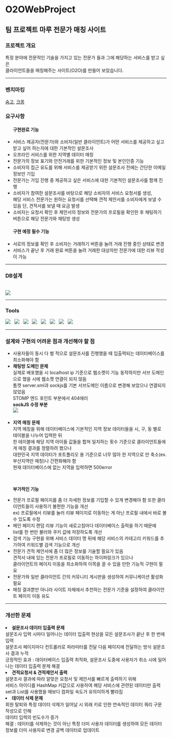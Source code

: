 <h1>O2OWebProject</h1>
<h2>팀 프로젝트 마루 전문가 매칭 사이트</h2>

<h3>프로젝트 개요</h3>
<div>특정 분야에 전문적인 기술을 가지고 있는 전문가 들과 그에 해당하는 서비스를 받고 싶은<br> 클라이언트들을 매칭해주는 사이트(O2O)를 만들어 보았습니다.</div>

---

<h3>벤치마킹</h3>
<div>
 <a href="https://soomgo.com/">숨고</a>, <a href="https://kmong.com/">크몽</a>
 </div>

<h3>요구사항</h3>
 <ul>
  <h4>구현완료 기능</h4>
 <li>서비스 제공자(전문가)와 소비자(일반 클라이언트)가 어떤 서비스를 제공하고 싶고 받고 싶어 하는지에 대한 기본적인 설문조사</li> 
 <li>오프라인 서비스를 위한 지역별 데이터 매칭</li>
 <li>전문가의 정보 표기와 안전거래를 위한 기본적인 정보 및 본인인증 기능</li>
 <li>소비자의 접근 유도를 위해 서비스를 제공받기 위한 설문조사 전에는 간단한 이메일 정보만 기입</li>
 <li>전문가는 가입 진행 중 제공하고 싶은 서비스에 대한 기본적인 설문조사를 함께 진행</li>
 <li>소비자가 참여한 설문조사를 바탕으로 해당 소비자의 서비스 요청서를 생성,<br> 
 해당 서비스 전문가는 원하는 요청서를 선택해 견적 제안서를 소비자에게 보낼 수 있음 단, 견적서를 보낼 때 요금 발생</li>
 <li>소비자는 요청서 확인 후 제안서의 정보와 전문가의 프로필을 확인한 후 채팅하기 버튼으로 해당 전문가와 채팅방 생성</li>
 <h4>구현 예정 필수 기능</h4>
 <li>서로의 정보를 확인 후 소비자는 거래하기 버튼을 눌려 거래 진행 중인 상태로 변경</li>
 <li>서비스가 끝난 후 거래 완료 버튼을 눌려 거래한 대상자만 전문가에 대한 리뷰 작성이 가능</li>
 </ul>
 
 ---
 
 <h3>DB설계</h3><br>
 <img src="https://user-images.githubusercontent.com/100066303/179911930-94e161da-08ff-4f98-81bc-2dfe513aa24d.png"/>

---

<h3>Tools</h3>
<div>
<img src="https://img.shields.io/badge/java-007396?style=flat-square&logo=java&logoColor=white">  &nbsp
<img src="https://img.shields.io/badge/Spring-6DB33F?style=flat-square&logo=Spring&logoColor=white"> &nbsp
<img src="https://img.shields.io/badge/HTML5-E34F26?style=flat-square&logo=HTML5&logoColor=white"/> &nbsp
<img src="https://img.shields.io/badge/CSS3-1572B6?style=flat-square&logo=CSS3&logoColor=white"/> &nbsp
<img src="https://img.shields.io/badge/JavaScript-F7DF1E?style=flat-square&logo=JavaScript&logoColor=white"/> &nbsp
<img src="https://img.shields.io/badge/jquery-0769AD?style=flat-square&logo=jquery&logoColor=white"> &nbsp
<img src="https://img.shields.io/badge/MySQL-4479A1?style=flat-square&logo=MySQL&logoColor=white"/> &nbsp 
<img src="https://img.shields.io/badge/Amazon AWS-232F3E?style=flat-square&logo=Amazon%20AWS&logoColor=white"/> &nbsp
</div>

---

<h3>설계와 구현의 어려운 점과 개선해야 할 점</h3>
<ul>
  
 <li>사용자들이 동시 다 벌 적으로 설문조사를 진행했을 때 입출력되는 데이터베이스를 최소화해야 함</li> 
 <li><b>채팅방 도메인 문제</b><br>
  실제로 배포했을 시 localhost ip 기준으로 웹소켓이 기능 동작하지만 서브 도메인으로 했을 시에 웹소켓 연결이 되지 않음<br>
톰캣 server.xml과 sockjs를 기본 서브도메인 이름으로 변경해 보았으나 연결되지 않았음<br>
  STOMP 엔드 포인트 부분에서 404에러<br>
  <b>sockJS 수정 부분</b><br>
  <img src="https://user-images.githubusercontent.com/100066303/179921409-ebca5e1a-42c4-4837-82ed-3d0f4f9e79cc.png"/></li><br>
 <li><b>지역 매칭 문제</b><br>
  지역 매칭을 위해 데이터베이스에 기본적인 지역 정보 데이터들을 시, 구, 동 별로 테이블을 나누어 입력한 뒤<br>
한 테이블에 해당 지역 아이들 값들을 합쳐 일치하는 횟수 기준으로 클라이언트들에게 매칭 결과를 정렬하려 했으나<br>
대한민국 지역 데이터가 포트폴리오 용 기준으로 너무 많아 한 지역으로 만 축소(ex. 부산지역만 매칭)나 간편화해야 함<br>
현재 데이터베이스에 없는 지역을 입력하면 500error</li><br><br>
<p><b>부가적인 기능</b></p>
 <li>전문가 프로필 페이지를 좀 더 자세한 정보를 기입할 수 있게 변경해야 함 또한 클라이언트들이 사용하기 불편한 기능을 개선<br>
ex) 프로필에서 리뷰를 눌러 리뷰 페이지로 이동하는 게 아닌 프로필 내에서 바로 볼 수 있도록 수정</li>
 <li>메인 페이지 랜덤 리뷰 기능이 새로고침마다 데이터베이스 출력을 하기 때문에<br> list를 한 번만 불러와 쿠키 값에 저장하도록 개선</li>
 <li>검색 기능 구현을 위해 서비스 데이터 명 뒤에 해당 서비스의 카테고리 키워드를 추가하여 키워드별 검색 기능으로 개선</li>
 <li>전문가 견적 제안서에 좀 더 많은 정보를 기술할 필요가 있음<br> 견적서 내에 있는 전문가 프로필로 이동하는 하이퍼링크가 있으나<br>
클라이언트의 페이지 이동을 최소화하여 이목을 끌 수 있을 만한 기능적 구현이 필요</li>
 <li>전문가와 일반 클라이언트 간의 커뮤니티 게시판을 생성하여 커뮤니케이션 활성화 필요</li>
 <li>매칭 결과뿐만 아니라 사이트 자체에서 추천하는 전문가 기준을 설정하여 클라이언트 페이지 이동 유도</li>
 </ul>
 
---

<h3>개선한 문제</h3>
<li><b>설문조사 데이터 입출력 문제</b><br>
설문조사 입력 시마다 일어나는 데이터 입출력 현상을 모든 설문조사가 끝난 후 한 번에 입력<br>
설문조사 페이지마다 컨트롤러로 파라미터를 전달 다음 페이지에 전달하는 방식 설문조사 결과 누적<br>
긍정적인 효과 : 데이터베이스 입출력 최적화, 설문조사 도중에 사용자가 취소 시에 일어나는 데이터 입출력 문제 해결</li> 

<li><b>견적요청서 & 견적제안서 출력</b><br>
설문조사 결과에 따라 알맞은 요청서 및 제안서를 빠르게 출력하기 위해<br>
 서비스 아이디를 HashMap 키값으로 사용하여 해당 서비스에 관련된 데이터만 출력<br>
set과 List를 사용했을 때보다 컴파일 속도가 유의미하게 빨라짐</li>

<li><b>데이터 삭제 문제</b><br>
회원 탈퇴와 특정 데이터 삭제가 일어날 시 외래 키로 인한 연속적인 데이터 쿼리 구문 작성으로 인해<br>
데이터 입력의 빈도수가 증가<br>
해결 : 데이터를 삭제하는 것이 아닌 특정 더미 사용자 데이터를 생성하여 모든 데이터 정보를 더미 사용자로 변경 공백 데이터로 업데이트</li>
 </ul>
